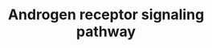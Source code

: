 ---
annotations:
- id: PW:0000564
  parent: regulatory pathway
  type: Pathway Ontology
  value: androgen signaling pathway
authors:
- MaintBot
- AlexanderPico
- Khanspers
- Christine Chichester
- Egonw
- Mkutmon
- Eweitz
description: 'The androgen receptor is a member of the nuclear receptor family of
  ligand activated transcription factors. These receptors bind to steroid hormones,
  thyroid hormone, retinoids and vitamin D among others, dimerize and bind to DNA.
  Its ligands include testosterone, dehydroepiandrosterone and androstenedione. Stimulation
  of the receptor activates the SMAD signaling module. Source: http://www.netpath.org/pathways?path_id=NetPath_2'
last-edited: 2021-05-23
organisms:
- Gallus gallus
redirect_from:
- /index.php/Pathway:WP783
- /instance/WP783
revision: null
schema-jsonld:
- '@context': https://schema.org/
  '@id': https://wikipathways.github.io/pathways/WP783.html
  '@type': Dataset
  creator:
    '@type': Organization
    name: WikiPathways
  description: 'The androgen receptor is a member of the nuclear receptor family of
    ligand activated transcription factors. These receptors bind to steroid hormones,
    thyroid hormone, retinoids and vitamin D among others, dimerize and bind to DNA.
    Its ligands include testosterone, dehydroepiandrosterone and androstenedione.
    Stimulation of the receptor activates the SMAD signaling module. Source: http://www.netpath.org/pathways?path_id=NetPath_2'
  keywords:
  - AES
  - AKT1
  - APPL1
  - AR
  - ATF2
  - BAG1
  - BRCA1
  - CALR3
  - CASP1
  - CASP3
  - CASP7
  - CASP8
  - CAV1
  - CCND1
  - CCNE1
  - CCNH
  - CDC2
  - CDC25B
  - CDC37
  - CDK7
  - CDK9
  - COX5B
  - CREBBP
  - CTDP1
  - CTNNB1
  - EGFR
  - EP300
  - ESR1
  - ESR2
  - ETV5
  - FHL2
  - FLNA
  - GAPDH
  - GHBP
  - GHR
  - GTF2F1
  - GTF2F2
  - GTF2H1
  - HDAC1
  - HIPK3
  - HMGB1
  - HMGB2
  - HRMT1L2
  - HSPA1A
  - HTATIP
  - IGF1
  - IL6
  - IL6ST
  - JUN
  - MAP2K1
  - MAPK1
  - MDM2
  - MMP1
  - NCOA1
  - NCOA2
  - NCOA3
  - NCOA4
  - NCOR2
  - NR0B1
  - NR0B2
  - NR2C2
  - NR3C1
  - NR5A1
  - NRIP1
  - NSD1
  - PA2G4
  - PAK6
  - PATZ1
  - PCAF
  - PIAS1
  - PIAS3
  - PIAS4
  - PLAGL1
  - PNRC1
  - POU2F1
  - POU2F2
  - PTEN
  - PXN
  - RAC3
  - RAD54L2
  - RAF1
  - RANBP9
  - RANP1
  - RAS
  - RB1
  - RCJMB04_13m17
  - RCJMB04_19f10
  - RCJMB04_24l12
  - RELA
  - RNF14
  - RNF4
  - RUNX1
  - RUNX2
  - SENP1
  - SIN3A
  - SLC25A4
  - SMAD3
  - SMAD4
  - SP1
  - SPDEF
  - SRC
  - SRY
  - STAT3
  - STUB1
  - SVIL
  - TBPIP
  - TGFB1I1
  - TGIF1
  - TMF1
  - TP53
  - UBE2I
  - UBE3A
  - UXT
  - YWHAH
  license: CC0
  name: Androgen receptor signaling pathway
seo: CreativeWork
title: Androgen receptor signaling pathway
wpid: WP783
---